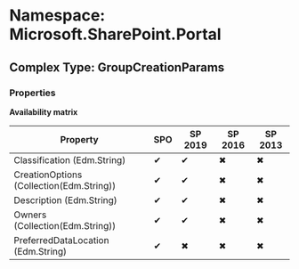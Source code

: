 # Namespace: Microsoft.SharePoint.Portal

## Complex Type: GroupCreationParams

### Properties

**Availability matrix**

Property | SPO | SP 2019 | SP 2016 | SP 2013
----------|-----|---------|---------|--------
Classification (Edm.String) | ✔ | ✔ | ✖ | ✖
CreationOptions (Collection(Edm.String)) | ✔ | ✔ | ✖ | ✖
Description (Edm.String) | ✔ | ✔ | ✖ | ✖
Owners (Collection(Edm.String)) | ✔ | ✔ | ✖ | ✖
PreferredDataLocation (Edm.String) | ✔ | ✖ | ✖ | ✖
